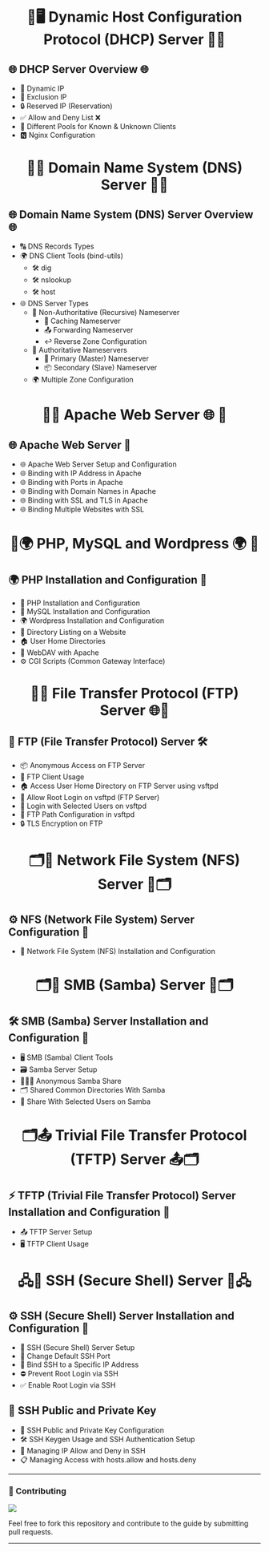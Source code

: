 <h1 align="center"> 🐧🖥️ Dynamic Host Configuration Protocol (DHCP) Server 📶📡</h1>

## 🌐 DHCP Server Overview 🌐
- 📡 Dynamic IP
- 🚫 Exclusion IP
- 🔒 Reserved IP (Reservation)
- ✅ Allow and Deny List ❌
- 🔄 Different Pools for Known & Unknown Clients
- 🅽 Nginx Configuration

<h1 align="center"> 🐧🌐 Domain Name System (DNS) Server 📡📶</h1> 

## 🌐  Domain Name System (DNS) Server Overview 🌐
- 🔠 DNS Records Types
- 🌍 DNS Client Tools (bind-utils)
  - 🛠️ dig
  - 🛠️ nslookup
  - 🛠️ host
- 🌐 DNS Server Types
  - 🔄 Non-Authoritative (Recursive) Nameserver
    - 🏪 Caching Nameserver 
    - 📤 Forwarding Nameserver 
    - ↩️ Reverse Zone Configuration 
  - 🔐 Authoritative Nameservers 
    - 👑 Primary (Master) Nameserver 
    - 📦 Secondary (Slave) Nameserver
  - 🌍 Multiple Zone Configuration
    

<h1 align="center"> 🐧🌐 Apache Web Server 🌐 🐧</h1> 

## 🌐 Apache Web Server 🐧
- 🌐 Apache Web Server Setup and Configuration
- 🌐 Binding with IP Address in Apache
- 🌐 Binding with Ports in Apache
- 🌐 Binding with Domain Names in Apache
- 🌐 Binding with SSL and TLS in Apache
- 🌐 Binding Multiple Websites with SSL

<h1 align="center"> 🐧🌍 PHP, MySQL and Wordpress 🌍 🐧</h1> 

## 🌍 PHP Installation and Configuration 🐧
- 🐘 PHP Installation and Configuration
- 📝 MySQL Installation and Configuration
- 🌍 Wordpress Installation and Configuration
- 📂 Directory Listing on a Website
- 🏠 User Home Directories
- 🔗 WebDAV with Apache
- ⚙️ CGI Scripts (Common Gateway Interface)

<h1 align="center"> 📁🌐 File Transfer Protocol (FTP) Server 🌐📁</h1> 

## 🚀 FTP (File Transfer Protocol) Server 🛠️
- 📦 Anonymous Access on FTP Server
- 🔐 FTP Client Usage
- 🏠 Access User Home Directory on FTP Server using vsftpd
- 👑 Allow Root Login on vsftpd (FTP Server)
- 👥 Login with Selected Users on vsftpd
- 📁 FTP Path Configuration in vsftpd
- 🔒 TLS Encryption on FTP

<h1 align="center">🗂️📡 Network File System (NFS) Server 📡🗂️</h1> 

## ⚙️ NFS (Network File System) Server Configuration 📂

- 🔧 Network File System (NFS) Installation and Configuration


<h1 align="center">🗂️🧰 SMB (Samba) Server 🧰🗂️</h1> 

## 🛠️ SMB (Samba) Server Installation and Configuration 📁

- 🖥️ SMB (Samba) Client Tools  
- 🗃️ Samba Server Setup  
- 🧑‍🤝‍🧑 Anonymous Samba Share  
- 🗂️ Shared Common Directories With Samba  
- 🔐 Share With Selected Users on Samba  


<h1 align="center">🗂️📤 Trivial File Transfer Protocol (TFTP) Server 📤🗂️</h1> 

## ⚡ TFTP (Trivial File Transfer Protocol) Server Installation and Configuration 🧪

- 📤 TFTP Server Setup  
- 🖥️ TFTP Client Usage

<h1 align="center">🖧🔐 SSH (Secure Shell) Server 🔐🖧</h1> 

## ⚙️ SSH (Secure Shell) Server Installation and Configuration 🧪

- 🚀 SSH (Secure Shell) Server Setup
- 🔄 Change Default SSH Port
- 📍 Bind SSH to a Specific IP Address
- ⛔ Prevent Root Login via SSH
- ✅ Enable Root Login via SSH

## 🔐 SSH Public and Private Key

- 📁 SSH Public and Private Key Configuration
- 🛠️ SSH Keygen Usage and SSH Authentication Setup
- 🚫 Managing IP Allow and Deny in SSH
- 📋 Managing Access with hosts.allow and hosts.deny

---

### 🤝 Contributing

<a href="https://github.com/InfoSecWarrior/Linux-Servers/graphs/contributors">
  <img src="https://contrib.rocks/image?repo=InfoSecWarrior/Linux-Servers">
</a>
</p>

Feel free to fork this repository and contribute to the guide by submitting pull requests.

---
